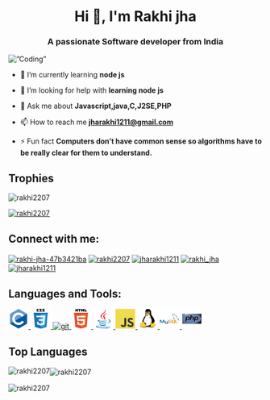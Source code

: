<h1 align="center">Hi 👋, I'm Rakhi jha</h1>
<h3 align="center">A passionate Software developer from India</h3>
<img  alt=”Coding” class="center" width="400" src="https://static.wixstatic.com/media/6a735e_1649804cacbd4b5988bd8e5deb009f47~mv2.gif">


- 🌱 I’m currently learning **node js**

- 🤝 I’m looking for help with **learning node js**

- 💬 Ask me about **Javascript,java,C,J2SE,PHP**

- 📫 How to reach me **jharakhi1211@gmail.com**

- ⚡ Fun fact **Computers don’t have common sense so algorithms have to be really clear for them to understand.**

<h2 align="left">Trophies</h2>
<p align="left"> <img src="https://komarev.com/ghpvc/?username=rakhi2207&label=Profile%20views&color=0e75b6&style=flat" alt="rakhi2207" /> </p>

<p align="left"> <a href="https://github.com/ryo-ma/github-profile-trophy"><img src="https://github-profile-trophy.vercel.app/?username=rakhi2207" alt="rakhi2207" /></a> </p>


<h2 align="left">Connect with me:</h2>
<p align="left">
<a href="https://linkedin.com/in/rakhi-jha-47b3421ba" target="blank"><img align="center" src="https://raw.githubusercontent.com/rahuldkjain/github-profile-readme-generator/master/src/images/icons/Social/linked-in-alt.svg" alt="rakhi-jha-47b3421ba" height="30" width="40" /></a>
<a href="https://www.codechef.com/users/rakhi2207" target="blank"><img align="center" src="https://cdn.jsdelivr.net/npm/simple-icons@3.1.0/icons/codechef.svg" alt="rakhi2207" height="30" width="40" /></a>
<a href="https://www.hackerrank.com/jharakhi1211" target="blank"><img align="center" src="https://raw.githubusercontent.com/rahuldkjain/github-profile-readme-generator/master/src/images/icons/Social/hackerrank.svg" alt="jharakhi1211" height="30" width="40" /></a>
<a href="https://www.leetcode.com/rakhi_jha" target="blank"><img align="center" src="https://raw.githubusercontent.com/rahuldkjain/github-profile-readme-generator/master/src/images/icons/Social/leet-code.svg" alt="rakhi_jha" height="30" width="40" /></a>
<a href="https://auth.geeksforgeeks.org/user/jharakhi1211" target="blank"><img align="center" src="https://raw.githubusercontent.com/rahuldkjain/github-profile-readme-generator/master/src/images/icons/Social/geeks-for-geeks.svg" alt="jharakhi1211" height="30" width="40" /></a>
</p>

<h2 align="left">Languages and Tools:</h2>
<p align="left"> <a href="https://www.cprogramming.com/" target="_blank" rel="noreferrer"> <img src="https://raw.githubusercontent.com/devicons/devicon/master/icons/c/c-original.svg" alt="c" width="40" height="40"/> </a> <a href="https://www.w3schools.com/css/" target="_blank" rel="noreferrer"> <img src="https://raw.githubusercontent.com/devicons/devicon/master/icons/css3/css3-original-wordmark.svg" alt="css3" width="40" height="40"/> </a> <a href="https://git-scm.com/" target="_blank" rel="noreferrer"> <img src="https://www.vectorlogo.zone/logos/git-scm/git-scm-icon.svg" alt="git" width="40" height="40"/> </a> <a href="https://www.w3.org/html/" target="_blank" rel="noreferrer"> <img src="https://raw.githubusercontent.com/devicons/devicon/master/icons/html5/html5-original-wordmark.svg" alt="html5" width="40" height="40"/> </a> <a href="https://www.java.com" target="_blank" rel="noreferrer"> <img src="https://raw.githubusercontent.com/devicons/devicon/master/icons/java/java-original.svg" alt="java" width="40" height="40"/> </a> <a href="https://developer.mozilla.org/en-US/docs/Web/JavaScript" target="_blank" rel="noreferrer"> <img src="https://raw.githubusercontent.com/devicons/devicon/master/icons/javascript/javascript-original.svg" alt="javascript" width="40" height="40"/> </a> <a href="https://www.linux.org/" target="_blank" rel="noreferrer"> <img src="https://raw.githubusercontent.com/devicons/devicon/master/icons/linux/linux-original.svg" alt="linux" width="40" height="40"/> </a> <a href="https://www.mysql.com/" target="_blank" rel="noreferrer"> <img src="https://raw.githubusercontent.com/devicons/devicon/master/icons/mysql/mysql-original-wordmark.svg" alt="mysql" width="40" height="40"/> </a> <a href="https://www.php.net" target="_blank" rel="noreferrer"> <img src="https://raw.githubusercontent.com/devicons/devicon/master/icons/php/php-original.svg" alt="php" width="40" height="40"/> </a> </p>


<h2 align="left">Top Languages</h2>
<p><img align="left" src="https://github-readme-stats.vercel.app/api/top-langs?username=rakhi2207&show_icons=true&locale=en&layout=compact" alt="rakhi2207" /></p>

<p><img align="center" src="https://github-readme-stats.vercel.app/api?username=rakhi2207&show_icons=true&locale=en" alt="rakhi2207" /></p>

<p><img align="center" src="https://github-readme-streak-stats.herokuapp.com/?user=rakhi2207&" alt="rakhi2207" /></p>
